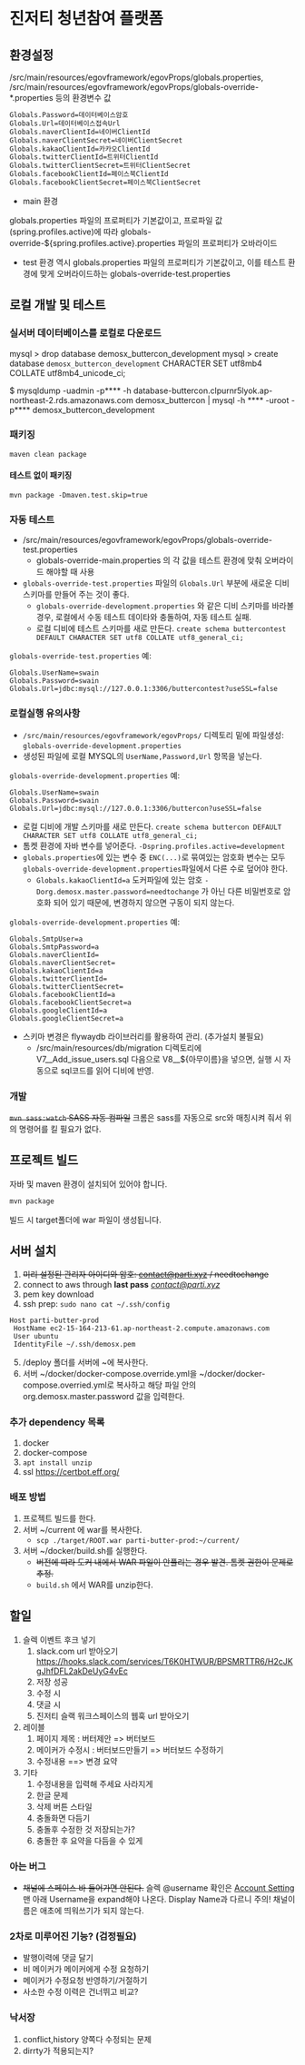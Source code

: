 # 진저티 청년참여 플랫폼

## 환경설정

/src/main/resources/egovframework/egovProps/globals.properties,
/src/main/resources/egovframework/egovProps/globals-override-*.properties 등의 환경변수 값

```bash
Globals.Password=데이터베이스암호
Globals.Url=데이터베이스접속Url
Globals.naverClientId=네이버ClientId
Globals.naverClientSecret=네이버ClientSecret
Globals.kakaoClientId=카카오ClientId
Globals.twitterClientId=트위터ClientId
Globals.twitterClientSecret=트위터ClientSecret
Globals.facebookClientId=페이스북ClientId
Globals.facebookClientSecret=페이스북ClientSecret
```

* main 환경

globals.properties 파일의 프로퍼티가 기본값이고, 프로파일 값(spring.profiles.active)에 따라 globals-override-${spring.profiles.active}.properties 파일의 프로퍼티가 오바라이드

* test 환경
역시 globals.properties 파일의 프로퍼티가 기본값이고, 이를 테스트 환경에 맞게 오버라이드하는 globals-override-test.properties

## 로컬 개발 및 테스트

### 실서버 데이터베이스를 로컬로 다운로드

mysql > drop database demosx_buttercon_development
mysql > create database `demosx_buttercon_development` CHARACTER SET utf8mb4 COLLATE utf8mb4_unicode_ci;

$ mysqldump -uadmin -p**** -h database-buttercon.clpurnr5lyok.ap-northeast-2.rds.amazonaws.com demosx_buttercon | mysql -h **** -uroot -p**** demosx_buttercon_development

### 패키징

`maven clean package`

#### 테스트 없이 패키징

`mvn package -Dmaven.test.skip=true`

### 자동 테스트

* /src/main/resources/egovframework/egovProps/globals-override-test.properties
    * globals-override-main.properties 의 각 값을 테스트 환경에 맞춰 오버라이드 해야할 때 사용
* `globals-override-test.properties` 파일의 `Globals.Url` 부분에 새로운 디비스키마를 만들어 주는 것이 좋다.
    * `globals-override-development.properties` 와 같은 디비 스키마를 바라볼 경우, 로컬에서 수동 테스트 데이타와 충돌하여, 자동 테스트 실패.
    * 로컬 디비에 테스트 스키마를 새로 만든다. `create schema buttercontest DEFAULT CHARACTER SET utf8 COLLATE utf8_general_ci;`

`globals-override-test.properties` 예:
```
Globals.UserName=swain
Globals.Password=swain
Globals.Url=jdbc:mysql://127.0.0.1:3306/buttercontest?useSSL=false
```

### 로컬실행 유의사항

* `/src/main/resources/egovframework/egovProps/` 디렉토리 밑에 파일생성: `globals-override-development.properties`
* 생성된 파일에 로컬 MYSQL의 `UserName,Password,Url` 항목을 넣는다.

`globals-override-development.properties` 예:
```
Globals.UserName=swain
Globals.Password=swain
Globals.Url=jdbc:mysql://127.0.0.1:3306/buttercon?useSSL=false
```

* 로컬 디비에 개발 스키마를 새로 만든다. `create schema buttercon DEFAULT CHARACTER SET utf8 COLLATE utf8_general_ci;`
* 톰켓 환경에 자바 변수를 넣어준다. `-Dspring.profiles.active=development`
* `globals.properties`에 있는 변수 중 `ENC(...)`로 묶여있는 암호화 변수는 모두 `globals-override-development.properties`파일에서 다른 수로 덮어야 한다.
    * `Globals.kakaoClientId=a` 도커파일에 있는 암호 `-Dorg.demosx.master.password=needtochange` 가 아닌 다른 비밀번호로 암호화 되어 있기 때문에, 변경하지 않으면 구동이 되지 않는다.

`globals-override-development.properties` 예:
```
Globals.SmtpUser=a
Globals.SmtpPassword=a
Globals.naverClientId=
Globals.naverClientSecret=
Globals.kakaoClientId=a
Globals.twitterClientId=
Globals.twitterClientSecret=
Globals.facebookClientId=a
Globals.facebookClientSecret=a
Globals.googleClientId=a
Globals.googleClientSecret=a
```

* 스키마 변경은 flywaydb 라이브러리를 활용하여 관리. (추가설치 불필요)
    * /src/main/resources/db/migration 디렉토리에 V7__Add_issue_users.sql 다음으로 V8__${아무이름}을 넣으면, 실행 시 자동으로 sql코드를 읽어 디비에 반영.

### 개발

~~`mvn sass:watch` SASS 자동 컴파일~~
크롬은 sass를 자동으로 src와 매칭시켜 줘서 위의 명령어를 킬 필요가 없다.

## 프로젝트 빌드

자바 및 maven 환경이 설치되어 있어야 합니다.

```bash
mvn package
```

빌드 시 target폴더에 war 파일이 생성됩니다.

## 서버 설치

1. ~~미리 설정된 관리자 아이디와 암호: contact@parti.xyz / needtochange~~
1. connect to aws through **last pass** *contact@parti.xyz*
1. pem key download
1. ssh prep: `sudo nano cat ~/.ssh/config` 
```
Host parti-butter-prod
 HostName ec2-15-164-213-61.ap-northeast-2.compute.amazonaws.com
 User ubuntu
 IdentityFile ~/.ssh/demosx.pem
```
5. /deploy 폴더를 서버에 ~에 복사한다.
5. 서버 ~/docker/docker-compose.override.yml을 ~/docker/docker-compose.overried.yml로 복사하고 해당 파일 안의 org.demosx.master.password 값을 입력한다.

### 추가 dependency 목록
1. docker
1. docker-compose
1. `apt install unzip`
1. ssl https://certbot.eff.org/

### 배포 방법

1. 프로젝트 빌드를 한다.
2. 서버 ~/current 에 war를 복사한다.
    * `scp ./target/ROOT.war parti-butter-prod:~/current/`
3. 서버 ~/docker/build.sh를 실행한다.
    * ~~버전에 따라 도커 내에서 WAR 파일이 안풀리는 경우 발견. 톰켓 권한이 문제로 추정.~~
    * `build.sh` 에서 WAR를 unzip한다.


## 할일

1. 슬렉 이벤트 후크 넣기
    1. slack.com url 받아오기 https://hooks.slack.com/services/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
    1. 저장 성공
    1. 수정 시
    1. 댓글 시
    1. 진저티 슬랙 워크스페이스의 웹훅 url 받아오기
1. 레이블
    1. 페이지 제목 : 버터제안 => 버터보드
    1. 메이커가 수정시 : 버터보드만들기 => 버터보드 수정하기
    1. 수정내용 ==> 변경 요약
1. 기타
    1. 수정내용을 입력해 주세요 사라지게
    1. 한글 문제
    1. 삭제 버튼 스타일
    1. 충돌화면 다듬기
    1. 충돌후 수정한 것 저장되는가?
    1. 충돌한 후 요약을 다듬을 수 있게

### 아는 버그

* ~~채널에 스페이스 바 들어가면 안된다.~~ 슬렉 @username 확인은 [Account Setting](https://parti-activists.slack.com/account/settings) 맨 아래 Username을 expand해야 나온다. Display Name과 다르니 주의! 채널이름은 애초에 띄워쓰기가 되지 않는다.

### 2차로 미루어진 기능? (검정필요)

* 발행이력에 댓글 달기
* 비 메이커가 메이커에게 수정 요청하기
* 메이커가 수정요청 반영하기/거절하기
* 사소한 수정 이력은 건너뛰고 비교?

### 낙서장

1. conflict,history 양쪽다 수정되는 문제
2. dirrty가 적용되는지?